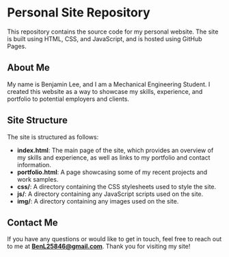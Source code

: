 # Personal Site Repository

This repository contains the source code for my personal website. The site is built using HTML, CSS, and JavaScript, and is hosted using GitHub Pages.

## About Me

My name is Benjamin Lee, and I am a Mechanical Engineering Student. I created this website as a way to showcase my skills, experience, and portfolio to potential employers and clients.

## Site Structure

The site is structured as follows:

- **index.html**: The main page of the site, which provides an overview of my skills and experience, as well as links to my portfolio and contact information.
- **portfolio.html**: A page showcasing some of my recent projects and work samples.
- **css/**: A directory containing the CSS stylesheets used to style the site.
- **js/**: A directory containing any JavaScript scripts used on the site.
- **img/**: A directory containing any images used on the site.

## Contact Me

If you have any questions or would like to get in touch, feel free to reach out to me at **BenL25846@gmail.com**. Thank you for visiting my site!
